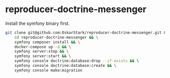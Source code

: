 # reproducer-doctrine-messenger

Install the symfony binary first.

```bash
git clone git@github.com:OskarStark/reproducer-doctrine-messenger.git && \
    cd reproducer-doctrine-messenger && \
    symfony composer install && \
    docker-compose up -d && \
    symfony server:stop && \
    symfony server:start && \
    symfony console doctrine:database:drop --if-exists && \    
    symfony console doctrine:database:create && \
    symfony console make:migration
```
